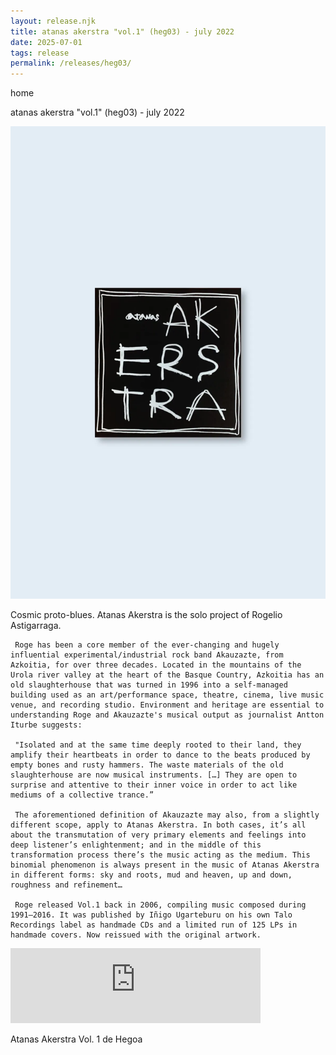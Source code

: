 ```yaml
---
layout: release.njk
title: atanas akerstra "vol.1" (heg03) - july 2022
date: 2025-07-01
tags: release
permalink: /releases/heg03/
---
```


home

atanas akerstra "vol.1" (heg03) - july 2022

![Atanas Akerstra Vol.1](../public/assets/Heg03_A.webp)

Cosmic proto-blues. Atanas Akerstra is the solo project of Rogelio Astigarraga.

     Roge has been a core member of the ever-changing and hugely influential experimental/industrial rock band Akauzazte, from Azkoitia, for over three decades. Located in the mountains of the Urola river valley at the heart of the Basque Country, Azkoitia has an old slaughterhouse that was turned in 1996 into a self-managed building used as an art/performance space, theatre, cinema, live music venue, and recording studio. Environment and heritage are essential to understanding Roge and Akauzazte's musical output as journalist Antton Iturbe suggests:

     "Isolated and at the same time deeply rooted to their land, they amplify their heartbeats in order to dance to the beats produced by empty bones and rusty hammers. The waste materials of the old slaughterhouse are now musical instruments. […] They are open to surprise and attentive to their inner voice in order to act like mediums of a collective trance.”

     The aforementioned definition of Akauzazte may also, from a slightly different scope, apply to Atanas Akerstra. In both cases, it’s all about the transmutation of very primary elements and feelings into deep listener’s enlightenment; and in the middle of this transformation process there’s the music acting as the medium. This binomial phenomenon is always present in the music of Atanas Akerstra in different forms: sky and roots, mud and heaven, up and down, roughness and refinement…

     Roge released Vol.1 back in 2006, compiling music composed during 1991–2016. It was published by Iñigo Ugarteburu on his own Talo Recordings label as handmade CDs and a limited run of 125 LPs in handmade covers. Now reissued with the original artwork.

<iframe seamless="" src="https://bandcamp.com/EmbeddedPlayer/album=3148008875/size=large/bgcol=ffffff/linkcol=0687f5/tracklist=false/artwork=small/transparent=true/" style="border: 0; width: 400px; height: 120px;">
<a href="https://hegoadiskak.bandcamp.com/album/atanas-akerstra-vol-1">
      Atanas Akerstra Vol. 1 de Hegoa
     </a>
</iframe>

Atanas Akerstra Vol. 1 de Hegoa
